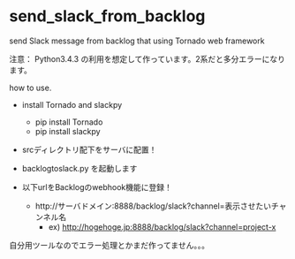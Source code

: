 # send_slack_from_backlog
send Slack message from backlog that using Tornado web framework 

注意： Python3.4.3 の利用を想定して作っています。2系だと多分エラーになります。

how to use.
- install Tornado and slackpy
    - pip install Tornado
    - pip install slackpy
  
- srcディレクトリ配下をサーバに配置！
- backlogtoslack.py を起動します
- 以下urlをBacklogのwebhook機能に登録！
    - http://サーバドメイン:8888/backlog/slack?channel=表示させたいチャンネル名
        - ex) http://hogehoge.jp:8888/backlog/slack?channel=project-x

自分用ツールなのでエラー処理とかまだ作ってません。。。
